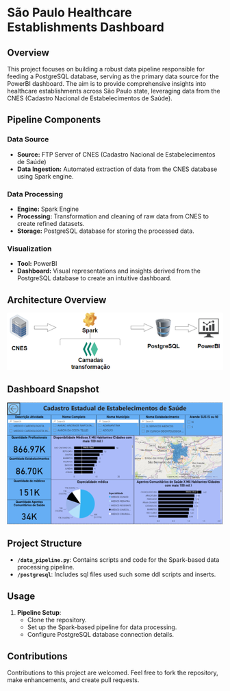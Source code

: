 # São Paulo Healthcare Establishments Dashboard

## Overview

This project focuses on building a robust data pipeline responsible for feeding a PostgreSQL database, serving as the primary data source for the PowerBI dashboard. The aim is to provide comprehensive insights into healthcare establishments across São Paulo state, leveraging data from the CNES (Cadastro Nacional de Estabelecimentos de Saúde).

## Pipeline Components

### Data Source
- **Source:** FTP Server of CNES (Cadastro Nacional de Estabelecimentos de Saúde)
- **Data Ingestion:** Automated extraction of data from the CNES database using Spark engine.

### Data Processing
- **Engine:** Spark Engine
- **Processing:** Transformation and cleaning of raw data from CNES to create refined datasets.
- **Storage:** PostgreSQL database for storing the processed data.

### Visualization
- **Tool:** PowerBI
- **Dashboard:** Visual representations and insights derived from the PostgreSQL database to create an intuitive dashboard.

## Architecture Overview

![Architecture](assets/architecture.png)

## Dashboard Snapshot

![Dashboard](assets/dashboard.png)

## Project Structure

- **`/data_pipeline.py`**: Contains scripts and code for the Spark-based data processing pipeline.
- **`/postgresql`**: Includes sql files used such some ddl scripts and inserts.

## Usage

1. **Pipeline Setup**:
   - Clone the repository.
   - Set up the Spark-based pipeline for data processing.
   - Configure PostgreSQL database connection details.

## Contributions
Contributions to this project are welcomed. Feel free to fork the repository, make enhancements, and create pull requests.
